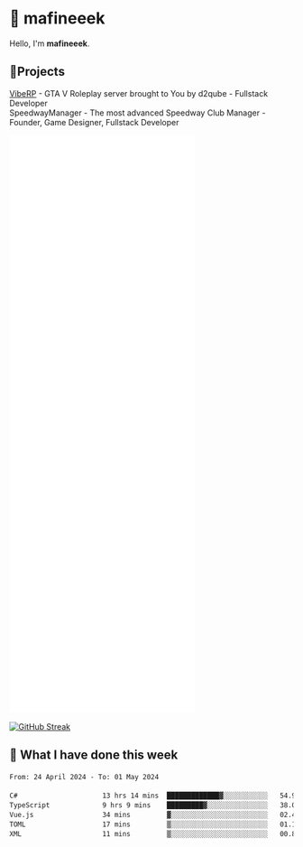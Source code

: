 # 👋 mafineeek
Hello, I'm **mafineeek**.

## 📝Projects

[VibeRP](https://v-rp.pl) - GTA V Roleplay server brought to You by d2qube - Fullstack Developer<br/>
SpeedwayManager - The most advanced Speedway Club Manager - Founder, Game Designer, Fullstack Developer


![](./github-metrics.svg)

[![GitHub Streak](https://streak-stats.demolab.com/?user=mafineeek)](https://git.io/streak-stats)

## 📰 What I have done this week
<!--START_SECTION:waka-->

```txt
From: 24 April 2024 - To: 01 May 2024

C#                     13 hrs 14 mins  █████████████▓░░░░░░░░░░░   54.91 %
TypeScript             9 hrs 9 mins    █████████▓░░░░░░░░░░░░░░░   38.00 %
Vue.js                 34 mins         ▓░░░░░░░░░░░░░░░░░░░░░░░░   02.40 %
TOML                   17 mins         ▒░░░░░░░░░░░░░░░░░░░░░░░░   01.19 %
XML                    11 mins         ▒░░░░░░░░░░░░░░░░░░░░░░░░   00.81 %
```

<!--END_SECTION:waka-->

